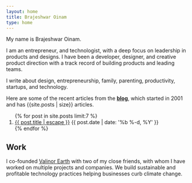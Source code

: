 ```yaml
---
layout: home
title: Brajeshwar Oinam
type: home
---
```


My name is Brajeshwar Oinam.

I am an entrepreneur, and technologist, with a deep focus on leadership in products and designs. I have been a developer, designer, and creative product direction with a track record of building products and leading teams.

I write about
design,
entrepreneurship,
family,
parenting,
productivity,
startups, and
technology.

Here are some of the recent articles from the
__[blog](/blog/)__,
which started in 2001 and has
{{site.posts | size}}
articles.

<section class="blog-articles__list">
  <ol>
    {% for post in site.posts limit:7 %}
    <li>
      <a href="{{post.url}}">{{ post.title | escape }}</a>
      <time datetime="{{ post.date | date: '%Y-%m-%d' }}">
        {{ post.date | date: '%b %-d, %Y' }}
      </time>
    </li>
    {% endfor %}
  </ol>
</section>

## Work

I co-founded <a href="https://valinor.earth">Valinor Earth</a> with two of my close friends, with whom I have worked on multiple projects and companies. We build sustainable and profitable technology practices helping businesses curb climate change.